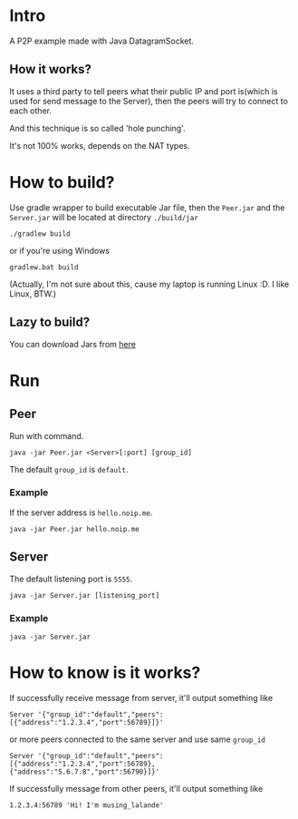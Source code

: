 # Intro

A P2P example made with Java DatagramSocket.

## How it works?

It uses a third party to tell peers what their public IP and port is(which is used for send message to the Server), then the peers will try to connect to each other.

And this technique is so called 'hole punching'.

It's not 100% works, depends on the NAT types.

# How to build?

Use gradle wrapper to build executable Jar file, then the `Peer.jar` and the `Server.jar` will be located at directory `./build/jar`

```
./gradlew build
```

or if you're using Windows

```
gradlew.bat build
```

(Actually, I'm not sure about this, cause my laptop is running Linux :D. I like Linux, BTW.)

## Lazy to build?

You can download Jars from [here](https://github.com/yanzhen0610/p2p-java/releases)

# Run

## Peer

Run with command.

```
java -jar Peer.jar <Server>[:port] [group_id]
```

The default `group_id` is `default`.

### Example

If the server address is `hello.noip.me`.

```
java -jar Peer.jar hello.noip.me
```

## Server

The default listening port is `5555`.

```
java -jar Server.jar [listening_port]
```

### Example

```
java -jar Server.jar
```

# How to know is it works?

If successfully receive message from server, it'll output something like

```
Server '{"group_id":"default","peers":[{"address":"1.2.3.4","port":56789}]}'
```

or more peers connected to the same server and use same `group_id`

```
Server '{"group_id":"default","peers":[{"address":"1.2.3.4","port":56789},{"address":"5.6.7.8","port":56790}]}'
```

If successfully message from other peers, it'll output something like

```
1.2.3.4:56789 'Hi! I'm musing_lalande'
```
